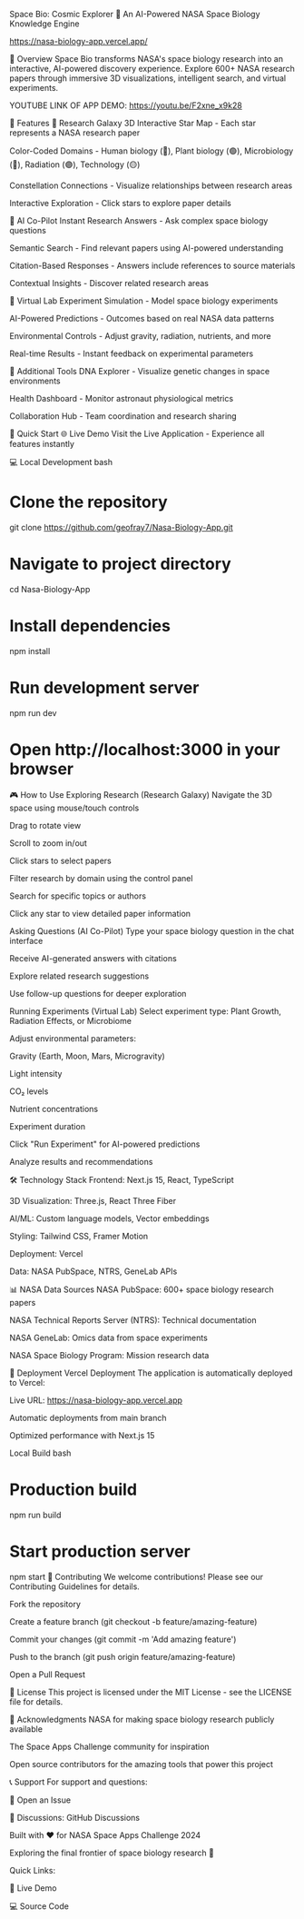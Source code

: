 Space Bio: Cosmic Explorer 🚀
An AI-Powered NASA Space Biology Knowledge Engine

https://nasa-biology-app.vercel.app/

🌟 Overview
Space Bio transforms NASA's space biology research into an interactive, AI-powered discovery experience. Explore 600+ NASA research papers through immersive 3D visualizations, intelligent search, and virtual experiments.

YOUTUBE LINK OF APP DEMO:
https://youtu.be/F2xne_x9k28

🎯 Features
🔭 Research Galaxy
3D Interactive Star Map - Each star represents a NASA research paper

Color-Coded Domains - Human biology (🔴), Plant biology (🟢), Microbiology (🔵), Radiation (🟣), Technology (🟡)

Constellation Connections - Visualize relationships between research areas

Interactive Exploration - Click stars to explore paper details

🤖 AI Co-Pilot
Instant Research Answers - Ask complex space biology questions

Semantic Search - Find relevant papers using AI-powered understanding

Citation-Based Responses - Answers include references to source materials

Contextual Insights - Discover related research areas

🧪 Virtual Lab
Experiment Simulation - Model space biology experiments

AI-Powered Predictions - Outcomes based on real NASA data patterns

Environmental Controls - Adjust gravity, radiation, nutrients, and more

Real-time Results - Instant feedback on experimental parameters

🧬 Additional Tools
DNA Explorer - Visualize genetic changes in space environments

Health Dashboard - Monitor astronaut physiological metrics

Collaboration Hub - Team coordination and research sharing

🚀 Quick Start
🌐 Live Demo
Visit the Live Application - Experience all features instantly

💻 Local Development
bash
# Clone the repository
git clone https://github.com/geofray7/Nasa-Biology-App.git

# Navigate to project directory
cd Nasa-Biology-App

# Install dependencies
npm install

# Run development server
npm run dev

# Open http://localhost:3000 in your browser
🎮 How to Use
Exploring Research (Research Galaxy)
Navigate the 3D space using mouse/touch controls

Drag to rotate view

Scroll to zoom in/out

Click stars to select papers

Filter research by domain using the control panel

Search for specific topics or authors

Click any star to view detailed paper information

Asking Questions (AI Co-Pilot)
Type your space biology question in the chat interface

Receive AI-generated answers with citations

Explore related research suggestions

Use follow-up questions for deeper exploration

Running Experiments (Virtual Lab)
Select experiment type: Plant Growth, Radiation Effects, or Microbiome

Adjust environmental parameters:

Gravity (Earth, Moon, Mars, Microgravity)

Light intensity

CO₂ levels

Nutrient concentrations

Experiment duration

Click "Run Experiment" for AI-powered predictions

Analyze results and recommendations

🛠️ Technology Stack
Frontend: Next.js 15, React, TypeScript

3D Visualization: Three.js, React Three Fiber

AI/ML: Custom language models, Vector embeddings

Styling: Tailwind CSS, Framer Motion

Deployment: Vercel

Data: NASA PubSpace, NTRS, GeneLab APIs

📊 NASA Data Sources
NASA PubSpace: 600+ space biology research papers

NASA Technical Reports Server (NTRS): Technical documentation

NASA GeneLab: Omics data from space experiments

NASA Space Biology Program: Mission research data


🚀 Deployment
Vercel Deployment
The application is automatically deployed to Vercel:

Live URL: https://nasa-biology-app.vercel.app

Automatic deployments from main branch

Optimized performance with Next.js 15

Local Build
bash
# Production build
npm run build

# Start production server
npm start
🤝 Contributing
We welcome contributions! Please see our Contributing Guidelines for details.

Fork the repository

Create a feature branch (git checkout -b feature/amazing-feature)

Commit your changes (git commit -m 'Add amazing feature')

Push to the branch (git push origin feature/amazing-feature)

Open a Pull Request

📝 License
This project is licensed under the MIT License - see the LICENSE file for details.

🙏 Acknowledgments
NASA for making space biology research publicly available

The Space Apps Challenge community for inspiration

Open source contributors for the amazing tools that power this project

📞 Support
For support and questions:

🐛 Open an Issue

💬 Discussions: GitHub Discussions

Built with ❤️ for NASA Space Apps Challenge 2024

Exploring the final frontier of space biology research 🌌

Quick Links:

🚀 Live Demo

💻 Source Code
